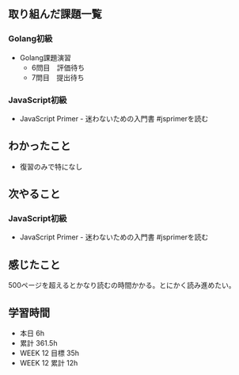 ## 取り組んだ課題一覧 
 ### Golang初級
 - Golang課題演習
   - 6問目　評価待ち
   - 7問目　提出待ち

 ### JavaScript初級
 - JavaScript Primer - 迷わないための入門書 #jsprimerを読む

 ## わかったこと 
 - 復習のみで特になし

 ## 次やること
 ### JavaScript初級
 - JavaScript Primer - 迷わないための入門書 #jsprimerを読む　

 ## 感じたこと 
 500ページを超えるとかなり読むの時間かかる。とにかく読み進めたい。

 ## 学習時間 
 - 本日 6h 
 - 累計 361.5h 
 - WEEK 12 目標 35h 
 - WEEK 12 累計 12h
